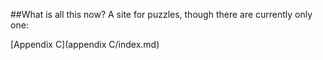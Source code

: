 ##What is all this now?
A site for puzzles, though there are currently only one:

[Appendix C](appendix C/index.md)
